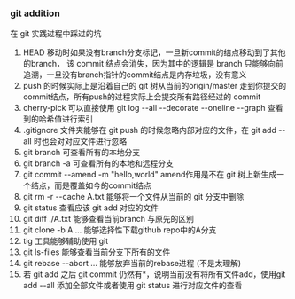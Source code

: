 ### git addition

在 git 实践过程中踩过的坑

1. HEAD 移动时如果没有branch分支标记，一旦新commit的结点移动到了其他的branch， 该 commit 结点会消失，因为其中的逻辑是 branch 只能够向前追溯，一旦没有branch指针的commit结点是内存垃圾，没有意义
2. push 的时候实际上是沿着自己的 git 树从当前的origin/master 走到你提交的commit结点，所有push的过程实际上会提交所有路径经过的 commit
3. cherry-pick 可以直接使用  git log --all --decorate --oneline --graph  查看到的哈希值进行索引
4. .gitignore 文件夹能够在 git push 的时候忽略内部对应的文件，在 git add --all 时也会对对应文件进行忽略
5. git branch 可查看所有的本地分支
6. git branch -a 可查看所有的本地和远程分支
7. git commit --amend -m "hello,world"  amend作用是不在 git 树上新生成一个结点，而是覆盖如今的commit结点
8. git rm -r --cache A.txt 能够将一个文件从当前的 git 分支中删除
9. git status 查看应该 git add 对应的文件
10. git diff ./A.txt 能够查看当前branch 与原先的区别
11. git clone -b A ... 能够选择性下载github repo中的A分支
12. tig 工具能够辅助使用 git
13. git ls-files 能够查看当前分支下所有的文件
14. git rebase --abort ... 能够放弃当前的rebase进程 (不是太理解)
15. 若 git add 之后 git commit 仍然有*，说明当前没有将所有文件add，使用git add --all 添加全部文件或者使用 git status 进行对应文件的查看


